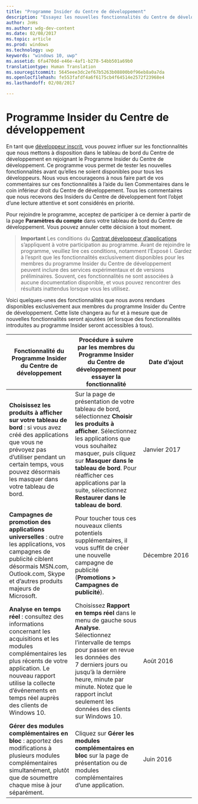 ```yaml
---
title: "Programme Insider du Centre de développement"
description: "Essayez les nouvelles fonctionnalités du Centre de développement avant qu’elles ne soient disponibles pour tous et faites-nous part de votre avis."
author: JnHs
ms.author: wdg-dev-content
ms.date: 02/08/2017
ms.topic: article
ms.prod: windows
ms.technology: uwp
keywords: "windows 10, uwp"
ms.assetid: 6fa470dd-e46e-4af1-b278-54bb501a69b0
translationtype: Human Translation
ms.sourcegitcommit: 5645eee3dc2ef67b5263b08800b0f96eb8a0a7da
ms.openlocfilehash: fe553fafdf4a6f6175cb4f64514e2572f23968e4
ms.lasthandoff: 02/08/2017

---
```


# <a name="dev-center-insider-program"></a>Programme Insider du Centre de développement

En tant que [développeur inscrit](http://go.microsoft.com/fwlink/?LinkID=615100), vous pouvez influer sur les fonctionnalités que nous mettons à disposition dans le tableau de bord du Centre de développement en rejoignant le Programme Insider du Centre de développement. Ce programme vous permet de tester les nouvelles fonctionnalités avant qu’elles ne soient disponibles pour tous les développeurs. Nous vous encourageons à nous faire part de vos commentaires sur ces fonctionnalités à l’aide du lien Commentaires dans le coin inférieur droit du Centre de développement. Tous les commentaires que nous recevons des Insiders du Centre de développement font l’objet d’une lecture attentive et sont considérés en priorité.

Pour rejoindre le programme, acceptez de participer à ce dernier à partir de la page **Paramètres du compte** dans votre tableau de bord du Centre de développement. Vous pouvez annuler cette décision à tout moment.

> **Important** Les conditions du [Contrat développeur d’applications](https://msdn.microsoft.com/windows/apps/hh694058.aspx) s’appliquent à votre participation au programme. Avant de rejoindre le programme, veuillez lire ces conditions, notamment l’Exposé I. Gardez à l’esprit que les fonctionnalités exclusivement disponibles pour les membres du programme Insider du Centre de développement peuvent inclure des services expérimentaux et de versions préliminaires. Souvent, ces fonctionnalités ne sont associées à aucune documentation disponible, et vous pouvez rencontrer des résultats inattendus lorsque vous les utilisez. 

Voici quelques-unes des fonctionnalités que nous avons rendues disponibles exclusivement aux membres du programme Insider du Centre de développement. Cette liste changera au fur et à mesure que de nouvelles fonctionnalités seront ajoutées (et lorsque des fonctionnalités introduites au programme Insider seront accessibles à tous).

| Fonctionnalité du Programme Insider du Centre de développement   | Procédure à suivre par les membres du Programme Insider du Centre de développement pour essayer la fonctionnalité | Date d’ajout |
|--------------------------------------|------------------------------------|------------|
|**Choisissez les produits à afficher sur votre tableau de bord** : si vous avez créé des applications que vous ne prévoyez pas d’utiliser pendant un certain temps, vous pouvez désormais les masquer dans votre tableau de bord. | Sur la page de présentation de votre tableau de bord, sélectionnez **Choisir les produits à afficher**. Sélectionnez les applications que vous souhaitez masquer, puis cliquez sur **Masquer dans le tableau de bord**. Pour réafficher ces applications par la suite, sélectionnez **Restaurer dans le tableau de bord**. |Janvier 2017| 
|**Campagnes de promotion des applications universelles** : outre les applications, vos campagnes de publicité ciblent désormais MSN.com, Outlook.com, Skype et d’autres produits majeurs de Microsoft. | Pour toucher tous ces nouveaux clients potentiels supplémentaires, il vous suffit de créer une nouvelle campagne de publicité (**Promotions > Campagnes de publicité**). |Décembre 2016|
|**Analyse en temps réel** : consultez des informations concernant les acquisitions et les modules complémentaires les plus récents de votre application. Le nouveau rapport utilise la collecte d’événements en temps réel auprès des clients de Windows 10. | Choisissez **Rapport en temps réel** dans le menu de gauche sous **Analyse**. Sélectionnez l’intervalle de temps pour passer en revue les données des 7 derniers jours ou jusqu’à la dernière heure, minute par minute. Notez que le rapport inclut seulement les données des clients sur Windows 10.  |Août 2016|
|**Gérer des modules complémentaires en bloc** : apportez des modifications à plusieurs modules complémentaires simultanément, plutôt que de soumettre chaque mise à jour séparément. | Cliquez sur **Gérer les modules complémentaires en bloc** sur la page de présentation ou de modules complémentaires d’une application. |Juin 2016|





